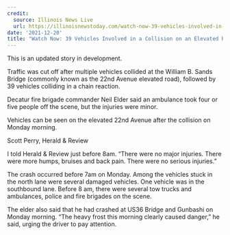 ```yaml
---
credit:
  source: Illinois News Live
  url: https://illinoisnewstoday.com/watch-now-39-vehicles-involved-in-a-collision-on-an-elevated-road-on-22nd-avenue-local/447403/
date: '2021-12-20'
title: "Watch Now: 39 Vehicles Involved in a Collision on an Elevated Road on 22nd Avenue | Local"
---
```

This is an updated story in development.

Traffic was cut off after multiple vehicles collided at the William B. Sands Bridge (commonly known as the 22nd Avenue elevated road), followed by 39 vehicles colliding in a chain reaction.

Decatur fire brigade commander Neil Elder said an ambulance took four or five people off the scene, but the injuries were minor.

Vehicles can be seen on the elevated 22nd Avenue after the collision on Monday morning.

Scott Perry, Herald & Review

I told Herald & Review just before 8am. “There were no major injuries. There were more humps, bruises and back pain. There were no serious injuries.”

The crash occurred before 7am on Monday. Among the vehicles stuck in the north lane were several damaged vehicles. One vehicle was in the southbound lane. Before 8 am, there were several tow trucks and ambulances, police and fire brigades on the scene.

The elder also said that he had crashed at US36 Bridge and Gunbashi on Monday morning. “The heavy frost this morning clearly caused danger,” he said, urging the driver to pay attention.
